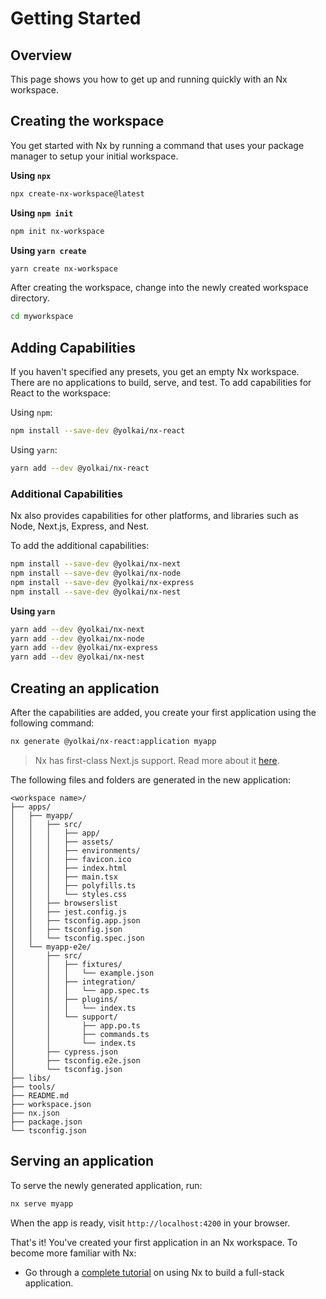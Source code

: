 # Getting Started

## Overview

This page shows you how to get up and running quickly with an Nx workspace.

## Creating the workspace

You get started with Nx by running a command that uses your package manager to setup your initial workspace.

**Using `npx`**

```bash
npx create-nx-workspace@latest
```

**Using `npm init`**

```bash
npm init nx-workspace
```

**Using `yarn create`**

```bash
yarn create nx-workspace
```

After creating the workspace, change into the newly created workspace directory.

```bash
cd myworkspace
```

## Adding Capabilities

If you haven't specified any presets, you get an empty Nx workspace. There are no applications to build, serve, and test. To add capabilities for React to the workspace:

Using `npm`:

```bash
npm install --save-dev @yolkai/nx-react
```

Using `yarn`:

```bash
yarn add --dev @yolkai/nx-react
```

### Additional Capabilities

Nx also provides capabilities for other platforms, and libraries such as Node, Next.js, Express, and Nest.

To add the additional capabilities:

```bash
npm install --save-dev @yolkai/nx-next
npm install --save-dev @yolkai/nx-node
npm install --save-dev @yolkai/nx-express
npm install --save-dev @yolkai/nx-nest
```

**Using `yarn`**

```bash
yarn add --dev @yolkai/nx-next
yarn add --dev @yolkai/nx-node
yarn add --dev @yolkai/nx-express
yarn add --dev @yolkai/nx-nest
```

## Creating an application

After the capabilities are added, you create your first application using the following command:

```bash
nx generate @yolkai/nx-react:application myapp
```

> Nx has first-class Next.js support. Read more about it [here](https://nx.dev/react/guides/nextjs).

The following files and folders are generated in the new application:

```treeview
<workspace name>/
├── apps/
│   ├── myapp/
│   │   ├── src/
│   │   │   ├── app/
│   │   │   ├── assets/
│   │   │   ├── environments/
│   │   │   ├── favicon.ico
│   │   │   ├── index.html
│   │   │   ├── main.tsx
│   │   │   ├── polyfills.ts
│   │   │   └── styles.css
│   │   ├── browserslist
│   │   ├── jest.config.js
│   │   ├── tsconfig.app.json
│   │   ├── tsconfig.json
│   │   └── tsconfig.spec.json
│   └── myapp-e2e/
│       ├── src/
│       │   ├── fixtures/
│       │   │   └── example.json
│       │   ├── integration/
│       │   │   └── app.spec.ts
│       │   ├── plugins/
│       │   │   └── index.ts
│       │   └── support/
│       │       ├── app.po.ts
│       │       ├── commands.ts
│       │       └── index.ts
│       ├── cypress.json
│       ├── tsconfig.e2e.json
│       └── tsconfig.json
├── libs/
├── tools/
├── README.md
├── workspace.json
├── nx.json
├── package.json
└── tsconfig.json
```

## Serving an application

To serve the newly generated application, run:

```bash
nx serve myapp
```

When the app is ready, visit `http://localhost:4200` in your browser.

That's it! You've created your first application in an Nx workspace. To become more familiar with Nx:

- Go through a [complete tutorial](/react/tutorial/01-create-application) on using Nx to build a full-stack application.
